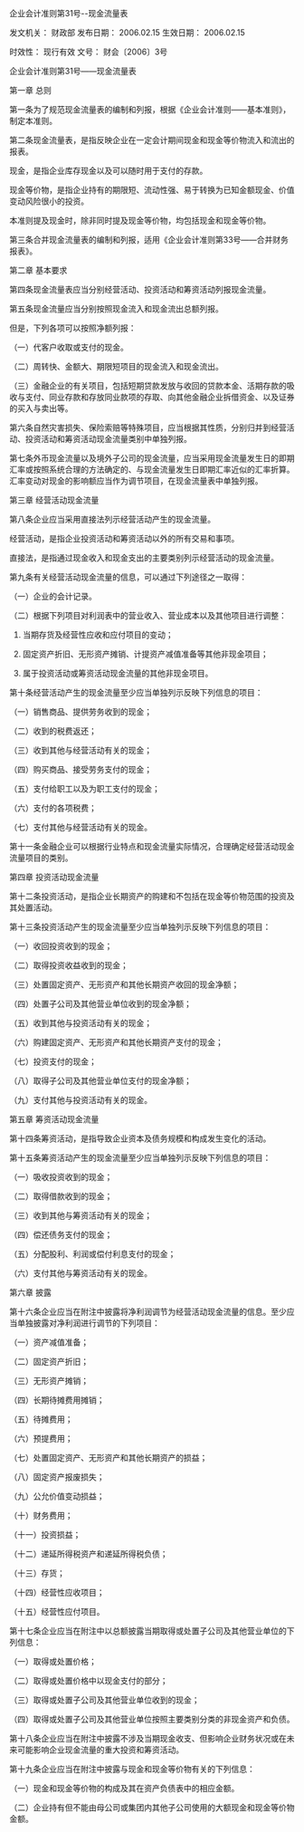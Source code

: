 
	
		
	
企业会计准则第31号--现金流量表
	
	
发文机关：	财政部
发布日期：	2006.02.15
生效日期：	2006.02.15
	
时效性：	现行有效
文号：	财会〔2006〕3号
	
	

	
	

	
	

企业会计准则第31号——现金流量表

第一章 总则

第一条为了规范现金流量表的编制和列报，根据《企业会计准则——基本准则》，制定本准则。

第二条现金流量表，是指反映企业在一定会计期间现金和现金等价物流入和流出的报表。

现金，是指企业库存现金以及可以随时用于支付的存款。

现金等价物，是指企业持有的期限短、流动性强、易于转换为已知金额现金、价值变动风险很小的投资。

本准则提及现金时，除非同时提及现金等价物，均包括现金和现金等价物。

第三条合并现金流量表的编制和列报，适用《企业会计准则第33号——合并财务报表》。

第二章 基本要求

第四条现金流量表应当分别经营活动、投资活动和筹资活动列报现金流量。

第五条现金流量应当分别按照现金流入和现金流出总额列报。

但是，下列各项可以按照净额列报：

（一）代客户收取或支付的现金。

（二）周转快、金额大、期限短项目的现金流入和现金流出。

（三）金融企业的有关项目，包括短期贷款发放与收回的贷款本金、活期存款的吸收与支付、同业存款和存放同业款项的存取、向其他金融企业拆借资金、以及证券的买入与卖出等。

第六条自然灾害损失、保险索赔等特殊项目，应当根据其性质，分别归并到经营活动、投资活动和筹资活动现金流量类别中单独列报。

第七条外币现金流量以及境外子公司的现金流量，应当采用现金流量发生日的即期汇率或按照系统合理的方法确定的、与现金流量发生日即期汇率近似的汇率折算。汇率变动对现金的影响额应当作为调节项目，在现金流量表中单独列报。

第三章 经营活动现金流量

第八条企业应当采用直接法列示经营活动产生的现金流量。

经营活动，是指企业投资活动和筹资活动以外的所有交易和事项。

直接法，是指通过现金收入和现金支出的主要类别列示经营活动的现金流量。

第九条有关经营活动现金流量的信息，可以通过下列途径之一取得：

（一）企业的会计记录。

（二）根据下列项目对利润表中的营业收入、营业成本以及其他项目进行调整：

1. 当期存货及经营性应收和应付项目的变动；

2. 固定资产折旧、无形资产摊销、计提资产减值准备等其他非现金项目；

3. 属于投资活动或筹资活动现金流量的其他非现金项目。

第十条经营活动产生的现金流量至少应当单独列示反映下列信息的项目：

（一）销售商品、提供劳务收到的现金；

（二）收到的税费返还；

（三）收到其他与经营活动有关的现金；

（四）购买商品、接受劳务支付的现金；

（五）支付给职工以及为职工支付的现金；

（六）支付的各项税费；

（七）支付其他与经营活动有关的现金。

第十一条金融企业可以根据行业特点和现金流量实际情况，合理确定经营活动现金流量项目的类别。

第四章 投资活动现金流量

第十二条投资活动，是指企业长期资产的购建和不包括在现金等价物范围的投资及其处置活动。

第十三条投资活动产生的现金流量至少应当单独列示反映下列信息的项目：

（一）收回投资收到的现金；

（二）取得投资收益收到的现金；

（三）处置固定资产、无形资产和其他长期资产收回的现金净额；

（四）处置子公司及其他营业单位收到的现金净额；

（五）收到其他与投资活动有关的现金；

（六）购建固定资产、无形资产和其他长期资产支付的现金；

（七）投资支付的现金；

（八）取得子公司及其他营业单位支付的现金净额；

（九）支付其他与投资活动有关的现金。

第五章 筹资活动现金流量

第十四条筹资活动，是指导致企业资本及债务规模和构成发生变化的活动。

第十五条筹资活动产生的现金流量至少应当单独列示反映下列信息的项目：

（一）吸收投资收到的现金；

（二）取得借款收到的现金；

（三）收到其他与筹资活动有关的现金；

（四）偿还债务支付的现金；

（五）分配股利、利润或偿付利息支付的现金；

（六）支付其他与筹资活动有关的现金。

第六章 披露

第十六条企业应当在附注中披露将净利润调节为经营活动现金流量的信息。至少应当单独披露对净利润进行调节的下列项目：

（一）资产减值准备；

（二）固定资产折旧；

（三）无形资产摊销；

（四）长期待摊费用摊销；

（五）待摊费用；

（六）预提费用；

（七）处置固定资产、无形资产和其他长期资产的损益；

（八）固定资产报废损失；

（九）公允价值变动损益；

（十）财务费用；

（十一）投资损益；

（十二）递延所得税资产和递延所得税负债；

（十三）存货；

（十四）经营性应收项目；

（十五）经营性应付项目。

第十七条企业应当在附注中以总额披露当期取得或处置子公司及其他营业单位的下列信息：

（一）取得或处置价格；

（二）取得或处置价格中以现金支付的部分；

（三）取得或处置子公司及其他营业单位收到的现金；

（四）取得或处置子公司及其他营业单位按照主要类别分类的非现金资产和负债。

第十八条企业应当在附注中披露不涉及当期现金收支、但影响企业财务状况或在未来可能影响企业现金流量的重大投资和筹资活动。

第十九条企业应当在附注中披露与现金和现金等价物有关的下列信息：

（一）现金和现金等价物的构成及其在资产负债表中的相应金额。

（二）企业持有但不能由母公司或集团内其他子公司使用的大额现金和现金等价物金额。
